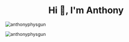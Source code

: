 <h1 align="center">Hi 👋, I'm Anthony</h1>

<p align="left"> <img src="https://komarev.com/ghpvc/?username=anthonyphysgun&label=Profile%20views&color=0e75b6&style=flat" alt="anthonyphysgun" /> </p>

<p><img align="center" src="https://github-readme-streak-stats.herokuapp.com/?user=anthonyphysgun&" alt="anthonyphysgun" /></p>
